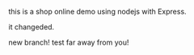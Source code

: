 this is a shop online demo using nodejs with Express.

it changeded.

new branch!
test far away from you!
